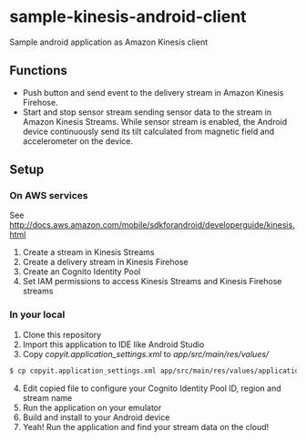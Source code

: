 # sample-kinesis-android-client
Sample android application as Amazon Kinesis client


## Functions
* Push button and send event to the delivery stream in Amazon Kinesis Firehose.
* Start and stop sensor stream sending sensor data to the stream in Amazon Kinesis Streams. While sensor stream is enabled, the Android device continuously send its tilt calculated from magnetic field and accelerometer on the device.


## Setup

### On AWS services
See http://docs.aws.amazon.com/mobile/sdkforandroid/developerguide/kinesis.html
1. Create a stream in Kinesis Streams
2. Create a delivery stream in Kinesis Firehose
3. Create an Cognito Identity Pool
4. Set IAM permissions to access Kinesis Streams and Kinesis Firehose streams

### In your local
1. Clone this repository
2. Import this application to IDE like Android Studio
3. Copy *copyit.application_settings.xml* to *app/src/main/res/values/*
```bash
$ cp copyit.application_settings.xml app/src/main/res/values/application_settings.xml
```
4. Edit copied file to configure your Cognito Identity Pool ID, region and stream name
4. Run the application on your emulator
5. Build and install to your Android device
6. Yeah! Run the application and find your stream data on the cloud!
